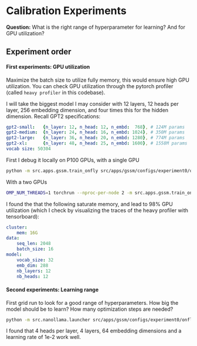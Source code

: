 # Calibration Experiments

**Question:**
What is the right range of hyperparameter for learning? And for GPU utilization?

## Experiment order

#### First experiments: GPU utilization
Maximize the batch size to utilize fully memory, this would ensure high GPU utilization.
You can check GPU utilization through the pytorch profiler (called `heavy profiler` in this codebase).

I will take the biggest model I may consider with 12 layers, 12 heads per layer, 256 embedding dimension, and four times this for the hidden dimension.
Recall GPT2 specifications: 
```yaml
gpt2-small:   {n_layer: 12, n_head: 12, n_embd:  768}, # 124M params
gpt2-medium:  {n_layer: 24, n_head: 16, n_embd: 1024}, # 350M params
gpt2-large:   {n_layer: 36, n_head: 20, n_embd: 1280}, # 774M params
gpt2-xl:      {n_layer: 48, n_head: 25, n_embd: 1600}, # 1558M params
vocab size: 50304 
```

First I debug it locally on P100 GPUs, with a single GPU
```bash
python -m src.apps.gssm.train_onfly src/apps/gssm/configs/experiment0/onfly_small.yaml
```
With a two GPUs
```bash
OMP_NUM_THREADS=1 torchrun --nproc-per-node 2 -m src.apps.gssm.train_onfly src/apps/gssm/configs/experiment0/onfly_small.yaml
```
I found the that the following saturate memory, and lead to 98% GPU utilization (which I check by visualizing the traces of the heavy profiler with tensorboard):
```yaml
cluster:
    mem: 16G
data:
    seq_len: 2048
    batch_size: 16
model:
    vocab_size: 32
    emb_dim: 288
    nb_layers: 12
    nb_heads: 12
```

#### Second experiments: Learning range

First grid run to look for a good range of hyperparameters.
How big the model should be to learn? How many optimization steps are needed?
```bash
python -m src.nanollama.launcher src/apps/gssm/configs/experiment0/onfly_small.yaml
```
I found that 4 heads per layer, 4 layers, 64 embedding dimensions and a learning rate of 1e-2 work well.

